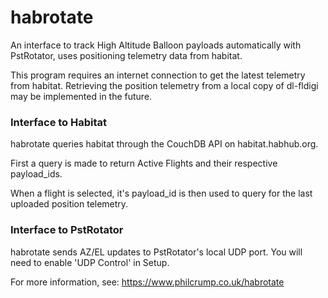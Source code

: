 habrotate
=========

An interface to track High Altitude Balloon payloads automatically with PstRotator, uses positioning telemetry data from habitat.

This program requires an internet connection to get the latest telemetry from habitat. Retrieving the position telemetry from a local copy of dl-fldigi may be implemented in the future.

### Interface to Habitat

habrotate queries habitat through the CouchDB API on habitat.habhub.org. 

First a query is made to return Active Flights and their respective payload_ids.

When a flight is selected, it's payload_id is then used to query for the last uploaded position telemetry.

### Interface to PstRotator

habrotate sends AZ/EL updates to PstRotator's local UDP port. You will need to enable 'UDP Control' in Setup.

For more information, see: https://www.philcrump.co.uk/habrotate
